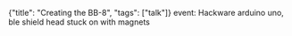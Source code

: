 {"title": "Creating the BB-8", "tags": ["talk"]}
event: Hackware
arduino uno, ble shield
head stuck on with magnets
